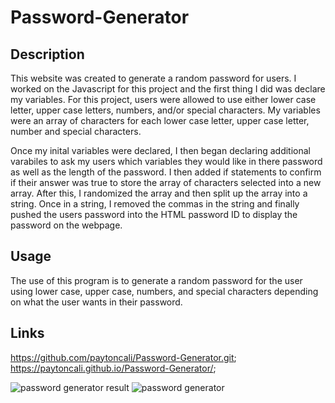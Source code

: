 # Password-Generator

## Description 

This website was created to generate a random password for users. I worked on the Javascript for this project and the first thing I did was declare my variables. For this project, users were allowed to use either lower case letter, upper case letters, numbers, and/or special characters. My variables were an array of characters for each lower case letter, upper case letter, number and special characters. 

Once my inital variables were declared, I then began declaring additional varabiles to ask my users which variables they would like in there password as well as the length of the password. I then added if statements to confirm if their answer was true to store the array of characters selected into a new array. After this, I randomized the array and then split up the array into a string. Once in a string, I removed the commas in the string and finally pushed the users password into the HTML password ID to display the password on the webpage. 


## Usage 

The use of this program is to generate a random password for the user using lower case, upper case, numbers, and special characters depending on what the user wants in their password. 

## Links
https://github.com/paytoncali/Password-Generator.git;
https://paytoncali.github.io/Password-Generator/;

![password generator result](https://user-images.githubusercontent.com/74576982/104534882-b9995f80-55da-11eb-8f91-ed954b37a6d8.png)
![password generator](https://user-images.githubusercontent.com/74576982/104534884-bb632300-55da-11eb-81a8-e19f56c8bb0c.png)

